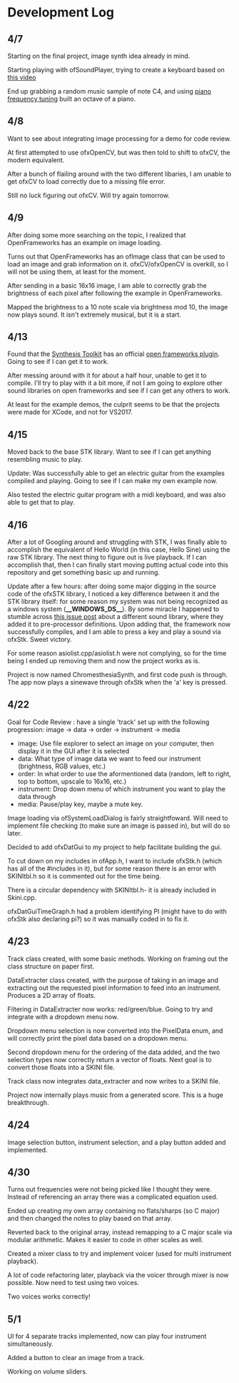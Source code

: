 # Development Log
## 4/7
Starting on the final project, image synth idea already in mind.

Starting playing with ofSoundPlayer, trying to create a keyboard based on [this video](https://www.youtube.com/watch?v=BWMuQzDA_7U)

End up grabbing a random music sample of note C4, and using [piano frequency tuning](http://pages.mtu.edu/~suits/notefreqs.html) built an octave of a piano.

## 4/8
Want to see about integrating image processing for a demo for code review.

At first attempted to use ofxOpenCV, but was then told to shift to ofxCV, the modern equivalent.

After a bunch of flailing around with the two different libaries, I am unable to get ofxCV to load correctly due to a missing file error.

Still no luck figuring out ofxCV. 
Will try again tomorrow.

## 4/9
After doing some more searching on the topic, I realized that OpenFrameworks has an example on image loading.

Turns out that OpenFrameworks has an ofImage class that can be used to load an image and grab information on it. 
ofxCV/ofxOpenCV is overkill, so I will not be using them, at least for the moment.

After sending in a basic 16x16 image, I am able to correctly grab the brightness of each pixel after following the example in OpenFrameworks.

Mapped the brightness to a 10 note scale via brightness mod 10, the image now plays sound. 
It isn't extremely musical, but it is a start.

## 4/13
Found that the [Synthesis Toolkit](https://ccrma.stanford.edu/software/stk/index.html) has an official [open frameworks plugin](https://github.com/Ahbee/ofxStk). 
Going to see if I can get it to work.

After messing around with it for about a half hour, unable to get it to compile. 
I'll try to play with it a bit more, if not I am going to explore other sound libraries on open frameworks and see if I can get any others to work.

At least for the example demos, the culprit seems to be that the projects were made for XCode, and not for VS2017.

## 4/15
Moved back to the base STK library. Want to see if I can get anything resembling music to play.

Update: Was successfully able to get an electric guitar from the examples compiled and playing. Going to see if I can make my own example now.

Also tested the electric guitar program with a midi keyboard, and was also able to get that to play.

## 4/16
After a lot of Googling around and struggling with STK, I was finally able to accomplish the equivalent of Hello World (in this case, Hello Sine) using the raw STK library. The next thing to figure out is live playback. If I can accomplish that, then I can finally start moving putting actual code into this repository and get something basic up and running.

Update after a few hours: after doing some major digging in the source code of the ofxSTK library, I noticed a key difference between it and the STK library itself: for some reason my system was not being recognized as a windows system (__\_\_WINDOWS_DS\_\___). 
By some miracle I happened to stumble across [this issue post](https://github.com/TonicAudio/Tonic/issues/265) about a different sound library, where they added it to pre-processor definitions. 
Upon adding that, the framework now successfully compiles, and I am able to press a key and play a sound via ofxStk. 
Sweet victory.

For some reason asiolist.cpp/asiolist.h were not complying, so for the time being I ended up removing them and now the project works as is.

Project is now named ChromesthesiaSynth, and first code push is through.
The app now plays a sinewave through ofxStk when the 'a' key is pressed.

## 4/22
Goal for Code Review : have a single 'track' set up with the following progression: image -> data -> order -> instrument -> media
- image: Use file explorer to select an image on your computer, then display it in the GUI after it is selected
- data: What type of image data we want to feed our instrument (brightness, RGB values, etc.)
- order: In what order to use the aformentioned data (random, left to right, top to bottom, upscale to 16x16, etc.)
- instrument: Drop down menu of which instrument you want to play the data through
- media: Pause/play key, maybe a mute key.

Image loading via ofSystemLoadDialog is fairly straightfoward. Will need to implement file checking (to make sure an image is passed in), but will do so later.

Decided to add ofxDatGui to my project to help facilitate building the gui.

To cut down on my includes in ofApp.h, I want to include ofxStk.h (which has all of the #includes in it), but for some reason there is an error with SKINItbl.h so it is commented out for the time being.

There is a circular dependency with SKINItbl.h- it is already included in Skini.cpp.

ofxDatGuiTimeGraph.h had a problem identifying PI (might have to do with ofxStk also declaring pi?) so it was manually coded in to fix it.

## 4/23
Track class created, with some basic methods. Working on framing out the class structure on paper first.

DataExtracter class created, with the purpose of taking in an image and extracting out the requested pixel information to feed into an instrument. Produces a 2D array of floats.

Filtering in DataExtracter now works: red/green/blue. Going to try and integrate with a dropdown menu now.

Dropdown menu selection is now converted into the PixelData enum, and will correctly print the pixel data based on a dropdown menu.

Second dropdown menu for the ordering of the data added, and the two selection types now correctly return a vector of floats. Next goal is to convert those floats into a SKINI file.

Track class now integrates data_extracter and now writes to a SKINI file.

Project now internally plays music from a generated score. This is a huge breakthrough.

## 4/24
Image selection button, instrument selection, and a play button added and implemented.

## 4/30
Turns out frequencies were not being picked like I thought they were. Instead of referencing an array there was a complicated equation used.

Ended up creating my own array containing no flats/sharps (so C major) and then changed the notes to play based on that array.

Reverted back to the original array, instead remapping to a C major scale via modular arithmetic. Makes it easier to code in other scales as well.

Created a mixer class to try and implement voicer (used for multi instrument playback).

A lot of code refactoring later, playback via the voicer through mixer is now possible. Now need to test using two voices.

Two voices works correctly!

## 5/1
UI for 4 separate tracks implemented, now can play four instrument simultaneously.

Added a button to clear an image from a track.

Working on volume sliders.